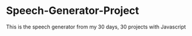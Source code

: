 # Speech-Generator-Project
This is the speech generator from my 30 days, 30 projects with Javascript
